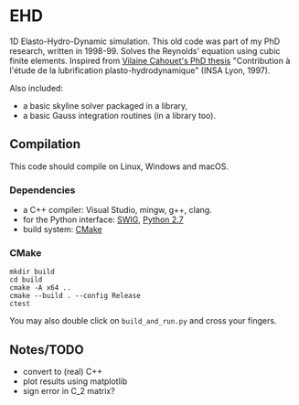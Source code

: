 # EHD

1D Elasto-Hydro-Dynamic simulation. This old code was part of my PhD research, written in 1998-99.
Solves the Reynolds' equation using cubic finite elements.
Inspired from [Vilaine Cahouet's PhD thesis](http://www.theses.fr/1997ISAL0054) "Contribution à l'étude de la lubrification plasto-hydrodynamique" (INSA Lyon, 1997). 

Also included:
  * a basic skyline solver packaged in a library,
  * a basic Gauss integration routines (in a library too).

## Compilation

This code should compile on Linux, Windows and macOS. 

### Dependencies
  * a C++ compiler: Visual Studio, mingw, g++, clang.
  * for the Python interface: [SWIG](http://www.swig.org/), [Python 2.7](https://www.python.org/)
  * build system: [CMake](https://cmake.org/)

### CMake
```
mkdir build
cd build
cmake -A x64 ..
cmake --build . --config Release
ctest
```
You may also double click on `build_and_run.py` and cross your fingers.

## Notes/TODO

  * convert to (real) C++
  * plot results using matplotlib
  * sign error in C_2 matrix?
